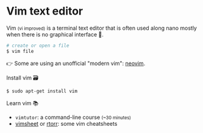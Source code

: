 # Vim text editor

<div class="row row-cols-md-2"><div>

Vim <small>(vi improved)</small> is a terminal text editor that is often used along nano mostly when there is no graphical interface 🐉.

```bash
# create or open a file
$ vim file
```

👉 Some are using an unofficial "modern vim": [neovim](https://neovim.io/).
</div><div>

Install vim 🗃️

```bash
$ sudo apt-get install vim
```

Learn vim 📚

* `vimtutor`: a command-line course <small>(~30 minutes)</small>
* [vimsheet](https://vimsheet.com/) or [rtorr](https://vim.rtorr.com/): some vim cheatsheets
</div></div>